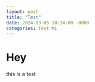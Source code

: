 ```yaml
---
layout: post
title: "Test"
date: 2024-03-05 18:34:00 -0000
categories: Test ML
---
```


# Hey
this is a test 